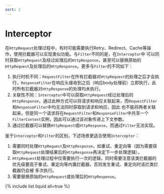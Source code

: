 ```yaml
---
sort: 2
---
```


# Interceptor

在`HttpRequest`处理过程中，有时可能需要执行Retry、Redirect、Cache等操作，使用拦截器可以实现类似功能。与`Filter`不同的是，在`Interceptor`中
可以同时获取`HttpRequest`及经过处理后的`HttpResponse`，甚至可以替换原始的`HttpRequest`及处理后的`HttpResponse`。更多与`Filter`的不同如下：
1. 执行时机不同：`RequestFilter`在所有拦截器对`HttpRequest`的处理之后才会执行，`ResponseFilter`在响应头接收到之后（响应body处理前）立即执行，此时所有拦截器对`HttpResponse`的处理均未执行。
2. 关联性不同：`Interceptor`中可以获取`HttpRequest`经过处理后的`HttpResponse`，通过此种方式可以将请求和响应关联起来，而`RequestFilter`和`ResponseFilter`中均无法同时获取到请求和响应，因此
也不能将两者关联起来，但是同一个请求将在`RequestFilter`和`ResponseFilter`中共享一个`FilterContext`实例，因此可以通过该对象传递上下文参数。
3. 通过拦截器可以替换`HttpRequest`或`HttpResponse`，而通过`Filter`无法实现。

鉴于`Interceptor`和`Filter`的区别，下述场景更适合使用`Interceptor`：
1. 需要同时处理`HttpRequest`及`HttpResponse`，如重试、重定向等（因为需要获取`HttpRequest`处理结果后的`HttpResponse`再决定下一步处理逻辑）。
2. `HttpRequest`处理过程中仅需要执行一次的逻辑，同时需要注意该类拦截器的优先级要高于重试、重定向等内置拦截器，否则发生重试、重定向时该拦类拦截器仍会被
多次执行。
3. 需要替换原始的`HttpRequest`或处理后的`HttpResponse`。



{% include list.liquid all=true %}
